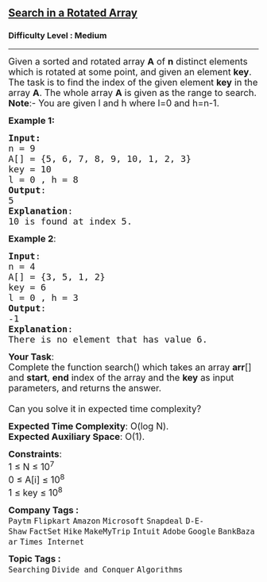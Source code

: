 <h2><a href="https://www.geeksforgeeks.org/problems/search-in-a-rotated-array4618/1?page=2&sprint=a663236c31453b969852f9ea22507634&sortBy=submissions">Search in a Rotated Array</a></h2><h3>Difficulty Level : Medium</h3><hr><div class="problems_problem_content__Xm_eO"><p><span style="font-size: 18px;">Given a sorted and rotated array <strong>A</strong> of <strong>n</strong> distinct elements which is rotated at some point, and given an element <strong>key</strong>. The task is to find the index of the given element <strong>key</strong> in the array <strong>A</strong>. The whole array <strong>A</strong> is given as the range to search.<br><strong>Note</strong>:- You are given l and h where l=0 and h=n-1.</span></p>
<p><span style="font-size: 18px;"><strong>Example 1:</strong></span></p>
<pre><span style="font-size: 18px;"><strong>Input:</strong>
n = 9
A[] = {5, 6, 7, 8, 9, 10, 1, 2, 3}
key = 10
l = 0 , h = 8
<strong>Output</strong>:
5
<strong>Explanation</strong>: <br>10 is found at index 5.</span></pre>
<p><span style="font-size: 18px;"><strong>Example 2</strong>:</span></p>
<pre><span style="font-size: 18px;"><strong>Input</strong>:
n = 4
A[] = {3, 5, 1, 2}
key = 6
l = 0 , h = 3</span><span style="font-size: 18px;"><strong>
Output</strong>:
-1</span><span style="font-size: 18px;"><strong>
Explanation</strong>: <br>There is no element that has value 6.</span></pre>
<p><span style="font-size: 18px;"><strong>Your Task</strong>:<br>Complete the function&nbsp;search()&nbsp;which takes an array <strong>arr</strong>[] and <strong>start</strong>,&nbsp;<strong>end</strong> index of the array and the <strong>key</strong> as input parameters, and returns the answer.<br><br>Can you solve it in expected time complexity?</span></p>
<p><span style="font-size: 18px;"><strong>Expected Time Complexity</strong>:&nbsp;O(log N).<br><strong>Expected Auxiliary Space</strong>:&nbsp;O(1).</span></p>
<p><span style="font-size: 18px;"><strong>Constraints</strong>:<br>1 ≤ N ≤ 10<sup>7</sup><br>0 ≤ A[i] ≤ 10<sup>8</sup><br>1 ≤ key ≤ 10<sup>8</sup></span></p></div><p><span style=font-size:18px><strong>Company Tags : </strong><br><code>Paytm</code>&nbsp;<code>Flipkart</code>&nbsp;<code>Amazon</code>&nbsp;<code>Microsoft</code>&nbsp;<code>Snapdeal</code>&nbsp;<code>D-E-Shaw</code>&nbsp;<code>FactSet</code>&nbsp;<code>Hike</code>&nbsp;<code>MakeMyTrip</code>&nbsp;<code>Intuit</code>&nbsp;<code>Adobe</code>&nbsp;<code>Google</code>&nbsp;<code>BankBazaar</code>&nbsp;<code>Times Internet</code>&nbsp;<br><p><span style=font-size:18px><strong>Topic Tags : </strong><br><code>Searching</code>&nbsp;<code>Divide and Conquer</code>&nbsp;<code>Algorithms</code>&nbsp;